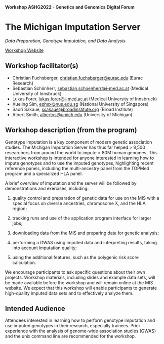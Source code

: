 **Workshop ASHG2022 - Genetics and Genomics Digital Forum**

# The Michigan Imputation Server
*Data Preparation, Genotype Imputation, and Data Analysis*

[Workshop Website](https://learning.ashg.org/products/workshop-the-michigan-imputation-server-data-preparation-genotype-imputation-data-analysis)

## Workshop facilitator(s)
- Christian Fuchsberger, christian.fuchsberger@eurac.edu (Eurac Research)
- Sebastian Schönherr, sebastian.schoenherr@i-med.ac.at (Medical University of Innsbruck)
- Lukas Forer, lukas.forer@i-med.ac.at (Medical University of Innsbruck)
- Xueling Sim, ephsx@nus.edu.sg (National University of Singapore)
- Saori Sakaue, ssakaue@broadinstitute.org (Broad Institute)
- Albert Smith, albertvs@umich.edu (University of Michigan)

## Workshop description (from the program)

Genotype imputation is a key component of modern genetic association studies. The Michigan Imputation Server has thus far helped > 8,500 researchers from around the world to impute > 80M human genomes. This interactive workshop is intended for anyone interested in learning how to impute genotypes and to use the imputed genotypes, highlighting recent reference panels, including the multi-ancestry panel from the TOPMed program and a specialized HLA panel.

A brief overview of imputation and the server will be followed by demonstrations and exercises, including:

1. quality control and preparation of genetic data for use on the MIS with a special focus on diverse ancestries, chromosome X, and the HLA region;

2. tracking runs and use of the application program interface for larger jobs;

3. downloading data from the MIS and preparing data for genetic analysis;

4. performing a GWAS using imputed data and interpreting results, taking into account imputation quality;

5. using the additional features, such as the polygenic risk score calculation.

We encourage participants to ask specific questions about their own projects. Workshop materials, including slides and example data sets, will be made available before the workshop and will remain online at the MIS website. We expect that this workshop will enable participants to generate high-quality imputed data sets and to effectively analyze them.

## Intended Audience
Attendees interested in learning how to perform genotype imputation and use imputed genotypes in their research, especially trainees. Prior experience with the analysis of genome-wide association studies (GWAS) and the unix command line are recommended for the workshop.
